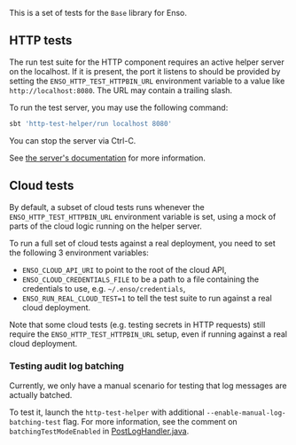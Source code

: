 This is a set of tests for the `Base` library for Enso.

## HTTP tests

The run test suite for the HTTP component requires an active helper server on
the localhost. If it is present, the port it listens to should be provided by
setting the `ENSO_HTTP_TEST_HTTPBIN_URL` environment variable to a value like
`http://localhost:8080`. The URL may contain a trailing slash.

To run the test server, you may use the following command:

```bash
sbt 'http-test-helper/run localhost 8080'
```

You can stop the server via Ctrl-C.

See [the server's documentation](../../tools/http-test-helper/README.md) for
more information.

## Cloud tests

By default, a subset of cloud tests runs whenever the
`ENSO_HTTP_TEST_HTTPBIN_URL` environment variable is set, using a mock of parts
of the cloud logic running on the helper server.

To run a full set of cloud tests against a real deployment, you need to set the
following 3 environment variables:

- `ENSO_CLOUD_API_URI` to point to the root of the cloud API,
- `ENSO_CLOUD_CREDENTIALS_FILE` to be a path to a file containing the
  credentials to use, e.g. `~/.enso/credentials`,
- `ENSO_RUN_REAL_CLOUD_TEST=1` to tell the test suite to run against a real
  cloud deployment.

Note that some cloud tests (e.g. testing secrets in HTTP requests) still require
the `ENSO_HTTP_TEST_HTTPBIN_URL` setup, even if running against a real cloud
deployment.

### Testing audit log batching

Currently, we only have a manual scenario for testing that log messages are
actually batched.

To test it, launch the `http-test-helper` with additional
`--enable-manual-log-batching-test` flag. For more information, see the comment
on `batchingTestModeEnabled` in
[PostLogHandler.java](../../tools/http-test-helper/src/main/java/org/enso/shttp/cloud_mock/PostLogHandler.java).
